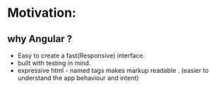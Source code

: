Motivation:
====


why Angular ?
------
- Easy to create a fast(Responsive) interface.
- built with testing in mind.
- expressive html - named tags makes markup readable . (easier to understand the app behaviour and intent)
